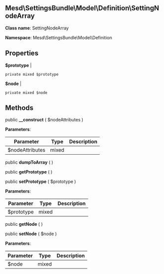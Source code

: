 Mesd\SettingsBundle\Model\Definition\SettingNodeArray
---------------

    

    


**Class name**: SettingNodeArray

**Namespace**: Mesd\SettingsBundle\Model\Definition









Properties
----------


**$prototype**  |  



    private mixed $prototype






**$node**  |  



    private mixed $node






Methods
-------


public **__construct** ( $nodeAttributes )











**Parameters**:

| Parameter | Type | Description |
|-----------|------|-------------|
| $nodeAttributes | mixed |  |


public **dumpToArray** (  )












public **getPrototype** (  )












public **setPrototype** ( $prototype )











**Parameters**:

| Parameter | Type | Description |
|-----------|------|-------------|
| $prototype | mixed |  |


public **getNode** (  )












public **setNode** ( $node )











**Parameters**:

| Parameter | Type | Description |
|-----------|------|-------------|
| $node | mixed |  |

